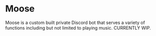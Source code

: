 # Moose
Moose is a custom built private Discord bot that serves a variety of functions including but not limited to playing music. CURRENTLY WIP.

